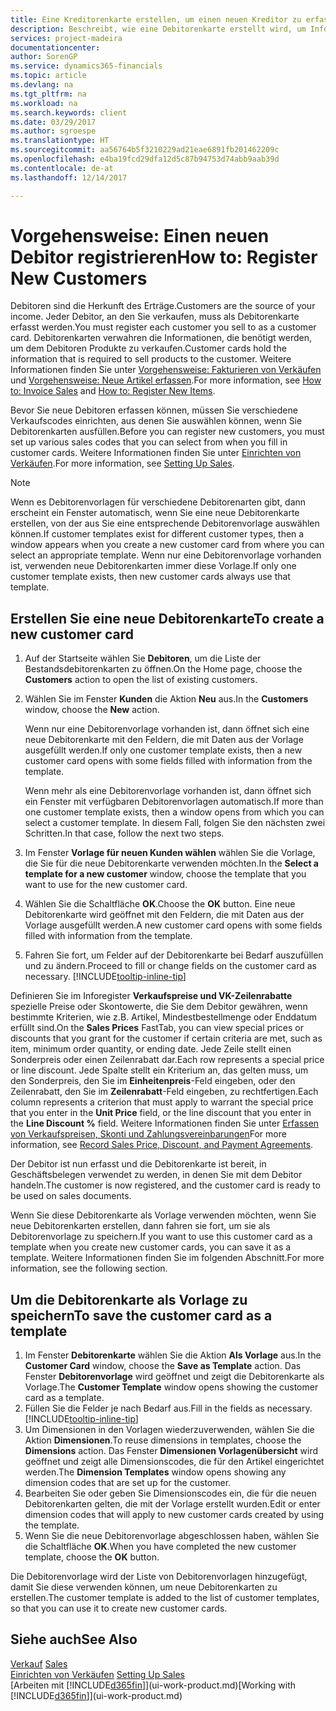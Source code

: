 ```yaml
---
title: Eine Kreditorenkarte erstellen, um einen neuen Kreditor zu erfassen | Microsoft Docs
description: Beschreibt, wie eine Debitorenkarte erstellt wird, um Informationen zu jedem neuen Debitor oder Clients zu erfassen, an die Sie verkaufen.
services: project-madeira
documentationcenter: 
author: SorenGP
ms.service: dynamics365-financials
ms.topic: article
ms.devlang: na
ms.tgt_pltfrm: na
ms.workload: na
ms.search.keywords: client
ms.date: 03/29/2017
ms.author: sgroespe
ms.translationtype: HT
ms.sourcegitcommit: aa56764b5f3210229ad21eae6891fb201462209c
ms.openlocfilehash: e4ba19fcd29dfa12d5c87b94753d74abb9aab39d
ms.contentlocale: de-at
ms.lasthandoff: 12/14/2017

---
```

# <a name="how-to-register-new-customers"></a><span data-ttu-id="99657-103">Vorgehensweise: Einen neuen Debitor registrieren</span><span class="sxs-lookup"><span data-stu-id="99657-103">How to: Register New Customers</span></span>
<span data-ttu-id="99657-104">Debitoren sind die Herkunft des Erträge.</span><span class="sxs-lookup"><span data-stu-id="99657-104">Customers are the source of your income.</span></span> <span data-ttu-id="99657-105">Jeder Debitor, an den Sie verkaufen, muss als Debitorenkarte erfasst werden.</span><span class="sxs-lookup"><span data-stu-id="99657-105">You must register each customer you sell to as a customer card.</span></span> <span data-ttu-id="99657-106">Debitorenkarten verwahren die Informationen, die benötigt werden, um dem Debitoren Produkte zu verkaufen.</span><span class="sxs-lookup"><span data-stu-id="99657-106">Customer cards hold the information that is required to sell products to the customer.</span></span> <span data-ttu-id="99657-107">Weitere Informationen finden Sie unter [Vorgehensweise: Fakturieren von Verkäufen](sales-how-invoice-sales.md) und [Vorgehensweise: Neue Artikel erfassen](inventory-how-register-new-items.md).</span><span class="sxs-lookup"><span data-stu-id="99657-107">For more information, see [How to: Invoice Sales](sales-how-invoice-sales.md) and [How to: Register New Items](inventory-how-register-new-items.md).</span></span>  

<span data-ttu-id="99657-108">Bevor Sie neue Debitoren erfassen können, müssen Sie verschiedene Verkaufscodes einrichten, aus denen Sie auswählen können, wenn Sie Debitorenkarten ausfüllen.</span><span class="sxs-lookup"><span data-stu-id="99657-108">Before you can register new customers, you must set up various sales codes that you can select from when you fill in customer cards.</span></span> <span data-ttu-id="99657-109">Weitere Informationen finden Sie unter [Einrichten von Verkäufen](sales-setup-sales.md).</span><span class="sxs-lookup"><span data-stu-id="99657-109">For more information, see [Setting Up Sales](sales-setup-sales.md).</span></span>

> [!NOTE]  
>   <span data-ttu-id="99657-110">Wenn es Debitorenvorlagen für verschiedene Debitorenarten gibt, dann erscheint ein Fenster automatisch, wenn Sie eine neue Debitorenkarte erstellen, von der aus Sie eine entsprechende Debitorenvorlage auswählen können.</span><span class="sxs-lookup"><span data-stu-id="99657-110">If customer templates exist for different customer types, then a window appears when you create a new customer card from where you can select an appropriate template.</span></span> <span data-ttu-id="99657-111">Wenn nur eine Debitorenvorlage vorhanden ist, verwenden neue Debitorenkarten immer diese Vorlage.</span><span class="sxs-lookup"><span data-stu-id="99657-111">If only one customer template exists, then new customer cards always use that template.</span></span>

## <a name="to-create-a-new-customer-card"></a><span data-ttu-id="99657-112">Erstellen Sie eine neue Debitorenkarte</span><span class="sxs-lookup"><span data-stu-id="99657-112">To create a new customer card</span></span>
1. <span data-ttu-id="99657-113">Auf der Startseite wählen Sie **Debitoren**, um die Liste der Bestandsdebitorenkarten zu öffnen.</span><span class="sxs-lookup"><span data-stu-id="99657-113">On the Home page, choose the **Customers** action to open the list of existing customers.</span></span>  
2. <span data-ttu-id="99657-114">Wählen Sie im Fenster **Kunden** die Aktion **Neu** aus.</span><span class="sxs-lookup"><span data-stu-id="99657-114">In the **Customers** window, choose the **New** action.</span></span>

    <span data-ttu-id="99657-115">Wenn nur eine Debitorenvorlage vorhanden ist, dann öffnet sich eine neue Debitorenkarte mit den Feldern, die mit Daten aus der Vorlage ausgefüllt werden.</span><span class="sxs-lookup"><span data-stu-id="99657-115">If only one customer template exists, then a new customer card opens with some fields filled with information from the template.</span></span>

    <span data-ttu-id="99657-116">Wenn mehr als eine Debitorenvorlage vorhanden ist, dann öffnet sich ein Fenster mit verfügbaren Debitorenvorlagen automatisch.</span><span class="sxs-lookup"><span data-stu-id="99657-116">If more than one customer template exists, then a window opens from which you can select a customer template.</span></span> <span data-ttu-id="99657-117">In diesem Fall, folgen Sie den nächsten zwei Schritten.</span><span class="sxs-lookup"><span data-stu-id="99657-117">In that case, follow the next two steps.</span></span>
3. <span data-ttu-id="99657-118">Im Fenster **Vorlage für neuen Kunden wählen** wählen Sie die Vorlage, die Sie für die neue Debitorenkarte verwenden möchten.</span><span class="sxs-lookup"><span data-stu-id="99657-118">In the **Select a template for a new customer** window, choose the template that you want to use for the new customer card.</span></span>
4. <span data-ttu-id="99657-119">Wählen Sie die Schaltfläche **OK**.</span><span class="sxs-lookup"><span data-stu-id="99657-119">Choose the **OK** button.</span></span> <span data-ttu-id="99657-120">Eine neue Debitorenkarte wird geöffnet mit den Feldern, die mit Daten aus der Vorlage ausgefüllt werden.</span><span class="sxs-lookup"><span data-stu-id="99657-120">A new customer card opens with some fields filled with information from the template.</span></span>  
5. <span data-ttu-id="99657-121">Fahren Sie fort, um Felder auf der Debitorenkarte bei Bedarf auszufüllen und zu ändern.</span><span class="sxs-lookup"><span data-stu-id="99657-121">Proceed to fill or change fields on the customer card as necessary.</span></span> [!INCLUDE[tooltip-inline-tip](includes/tooltip-inline-tip_md.md)]

<span data-ttu-id="99657-122">Definieren Sie im Inforegister **Verkaufspreise und VK-Zeilenrabatte** spezielle Preise oder Skontowerte, die Sie dem Debitor gewähren, wenn bestimmte Kriterien, wie z.B. Artikel, Mindestbestellmenge oder Enddatum erfüllt sind.</span><span class="sxs-lookup"><span data-stu-id="99657-122">On the **Sales Prices** FastTab, you can view special prices or discounts that you grant for the customer if certain criteria are met, such as item, minimum order quantity, or ending date.</span></span> <span data-ttu-id="99657-123">Jede Zeile stellt einen Sonderpreis oder einen Zeilenrabatt dar.</span><span class="sxs-lookup"><span data-stu-id="99657-123">Each row represents a special price or line discount.</span></span> <span data-ttu-id="99657-124">Jede Spalte stellt ein Kriterium an, das gelten muss, um den Sonderpreis, den Sie im **Einheitenpreis**-Feld eingeben, oder den Zeilenrabatt, den Sie im **Zeilenrabatt**-Feld eingeben, zu rechtfertigen.</span><span class="sxs-lookup"><span data-stu-id="99657-124">Each column represents a criterion that must apply to warrant the special price that you enter in the **Unit Price** field, or the line discount that you enter in the **Line Discount %** field.</span></span> <span data-ttu-id="99657-125">Weitere Informationen finden Sie unter [Erfassen von Verkaufspreisen, Skonti und Zahlungsvereinbarungen](sales-how-record-sales-price-discount-payment-agreements.md)</span><span class="sxs-lookup"><span data-stu-id="99657-125">For more information, see [Record Sales Price, Discount, and Payment Agreements](sales-how-record-sales-price-discount-payment-agreements.md).</span></span>

<span data-ttu-id="99657-126">Der Debitor ist nun erfasst und die Debitorenkarte ist bereit, in Geschäftsbelegen verwendet zu werden, in denen Sie mit dem Debitor handeln.</span><span class="sxs-lookup"><span data-stu-id="99657-126">The customer is now registered, and the customer card is ready to be used on sales documents.</span></span>

<span data-ttu-id="99657-127">Wenn Sie diese Debitorenkarte als Vorlage verwenden möchten, wenn Sie neue Debitorenkarten erstellen, dann fahren sie fort, um sie als Debitorenvorlage zu speichern.</span><span class="sxs-lookup"><span data-stu-id="99657-127">If you want to use this customer card as a template when you create new customer cards, you can save it as a template.</span></span> <span data-ttu-id="99657-128">Weitere Informationen finden Sie im folgenden Abschnitt.</span><span class="sxs-lookup"><span data-stu-id="99657-128">For more information, see the following section.</span></span>

## <a name="to-save-the-customer-card-as-a-template"></a><span data-ttu-id="99657-129">Um die Debitorenkarte als Vorlage zu speichern</span><span class="sxs-lookup"><span data-stu-id="99657-129">To save the customer card as a template</span></span>
1. <span data-ttu-id="99657-130">Im Fenster **Debitorenkarte** wählen Sie die Aktion **Als Vorlage** aus.</span><span class="sxs-lookup"><span data-stu-id="99657-130">In the **Customer Card** window, choose the **Save as Template** action.</span></span> <span data-ttu-id="99657-131">Das Fenster **Debitorenvorlage** wird geöffnet und zeigt die Debitorenkarte als Vorlage.</span><span class="sxs-lookup"><span data-stu-id="99657-131">The **Customer Template** window opens showing the customer card as a template.</span></span>
2. <span data-ttu-id="99657-132">Füllen Sie die Felder je nach Bedarf aus.</span><span class="sxs-lookup"><span data-stu-id="99657-132">Fill in the fields as necessary.</span></span> [!INCLUDE[tooltip-inline-tip](includes/tooltip-inline-tip_md.md)]
3. <span data-ttu-id="99657-133">Um Dimensionen in den Vorlagen wiederzuverwenden, wählen Sie die Aktion **Dimensionen**.</span><span class="sxs-lookup"><span data-stu-id="99657-133">To reuse dimensions in templates, choose the **Dimensions** action.</span></span> <span data-ttu-id="99657-134">Das Fenster **Dimensionen Vorlagenübersicht** wird geöffnet und zeigt alle Dimensionscodes, die für den Artikel eingerichtet werden.</span><span class="sxs-lookup"><span data-stu-id="99657-134">The **Dimension Templates** window opens showing any dimension codes that are set up for the customer.</span></span>
4. <span data-ttu-id="99657-135">Bearbeiten Sie oder geben Sie Dimensionscodes ein, die für die neuen Debitorenkarten gelten, die mit der Vorlage erstellt wurden.</span><span class="sxs-lookup"><span data-stu-id="99657-135">Edit or enter dimension codes that will apply to new customer cards created by using the template.</span></span>  
5. <span data-ttu-id="99657-136">Wenn Sie die neue Debitorenvorlage abgeschlossen haben, wählen Sie die Schaltfläche **OK**.</span><span class="sxs-lookup"><span data-stu-id="99657-136">When you have completed the new customer template, choose the **OK** button.</span></span>

<span data-ttu-id="99657-137">Die Debitorenvorlage wird der Liste von Debitorenvorlagen hinzugefügt, damit Sie diese verwenden können, um neue Debitorenkarten zu erstellen.</span><span class="sxs-lookup"><span data-stu-id="99657-137">The customer template is added to the list of customer templates, so that you can use it to create new customer cards.</span></span>

## <a name="see-also"></a><span data-ttu-id="99657-138">Siehe auch</span><span class="sxs-lookup"><span data-stu-id="99657-138">See Also</span></span>
<span data-ttu-id="99657-139">[Verkauf](sales-manage-sales.md)  </span><span class="sxs-lookup"><span data-stu-id="99657-139">[Sales](sales-manage-sales.md)  </span></span>  
<span data-ttu-id="99657-140">[Einrichten von Verkäufen](sales-setup-sales.md)  </span><span class="sxs-lookup"><span data-stu-id="99657-140">[Setting Up Sales](sales-setup-sales.md)  </span></span>  
<span data-ttu-id="99657-141">[Arbeiten mit [!INCLUDE[d365fin](includes/d365fin_md.md)]](ui-work-product.md)</span><span class="sxs-lookup"><span data-stu-id="99657-141">[Working with [!INCLUDE[d365fin](includes/d365fin_md.md)]](ui-work-product.md)</span></span>

